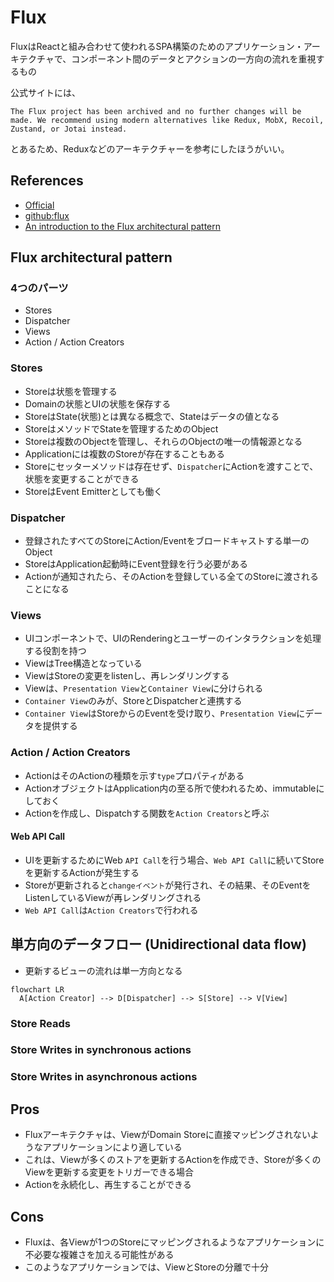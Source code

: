 # Flux
FluxはReactと組み合わせて使われるSPA構築のためのアプリケーション・アーキテクチャで、コンポーネント間のデータとアクションの一方向の流れを重視するもの  

公式サイトには、
```
The Flux project has been archived and no further changes will be made. We recommend using modern alternatives like Redux, MobX, Recoil, Zustand, or Jotai instead.
```
とあるため、Reduxなどのアーキテクチャーを参考にしたほうがいい。

## References
- [Official](https://facebookarchive.github.io/flux/)
- [github:flux](https://github.com/facebookarchive/flux)
- [An introduction to the Flux architectural pattern](https://www.freecodecamp.org/news/an-introduction-to-the-flux-architectural-pattern-674ea74775c9/)

## Flux architectural pattern

### 4つのパーツ
- Stores
- Dispatcher
- Views
- Action / Action Creators

### Stores
- Storeは状態を管理する
- Domainの状態とUIの状態を保存する
- StoreはState(状態)とは異なる概念で、Stateはデータの値となる
- StoreはメソッドでStateを管理するためのObject
- Storeは複数のObjectを管理し、それらのObjectの唯一の情報源となる
- Applicationには複数のStoreが存在することもある
- Storeにセッターメソッドは存在せず、`Dispatcher`にActionを渡すことで、状態を変更することができる
- StoreはEvent Emitterとしても働く

### Dispatcher
- 登録されたすべてのStoreにAction/Eventをブロードキャストする単一のObject
- StoreはApplication起動時にEvent登録を行う必要がある
- Actionが通知されたら、そのActionを登録している全てのStoreに渡されることになる

### Views
- UIコンポーネントで、UIのRenderingとユーザーのインタラクションを処理する役割を持つ
- ViewはTree構造となっている
- ViewはStoreの変更をlistenし、再レンダリングする
- Viewは、`Presentation View`と`Container View`に分けられる
- `Container View`のみが、StoreとDispatcherと連携する
- `Container View`はStoreからのEventを受け取り、`Presentation View`にデータを提供する

### Action / Action Creators
- ActionはそのActionの種類を示す`type`プロパティがある
- ActionオブジェクトはApplication内の至る所で使われるため、immutableにしておく
- Actionを作成し、Dispatchする関数を`Action Creators`と呼ぶ

#### Web API Call
- UIを更新するためにWeb `API Call`を行う場合、`Web API Call`に続いてStoreを更新するActionが発生する
- Storeが更新されると`changeイベント`が発行され、その結果、そのEventをListenしているViewが再レンダリングされる
- `Web API Call`は`Action Creators`で行われる

## 単方向のデータフロー (Unidirectional data flow)
- 更新するビューの流れは単一方向となる
```mermaid
flowchart LR
  A[Action Creator] --> D[Dispatcher] --> S[Store] --> V[View]
```

### Store Reads

### Store Writes in synchronous actions

### Store Writes in asynchronous actions


## Pros
- Fluxアーキテクチャは、ViewがDomain Storeに直接マッピングされないようなアプリケーションにより適している
- これは、Viewが多くのストアを更新するActionを作成でき、Storeが多くのViewを更新する変更をトリガーできる場合
- Actionを永続化し、再生することができる

## Cons
- Fluxは、各Viewが1つのStoreにマッピングされるようなアプリケーションに不必要な複雑さを加える可能性がある
- このようなアプリケーションでは、ViewとStoreの分離で十分